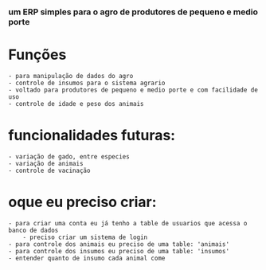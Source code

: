 ### um ERP simples para o agro de produtores de pequeno e medio porte

# Funções 

    - para manipulação de dados do agro
    - controle de insumos para o sistema agrario 
    - voltado para produtores de pequeno e medio porte e com facilidade de uso
    - controle de idade e peso dos animais

# funcionalidades futuras:

    - variação de gado, entre especies
    - variação de animais
    - controle de vacinação

# oque eu preciso criar:

    - para criar uma conta eu já tenho a table de usuarios que acessa o banco de dados
        - preciso criar um sistema de login
    - para controle dos animais eu preciso de uma table: 'animais'
    - para controle dos insumos eu preciso de uma table: 'insumos'
    - entender quanto de insumo cada animal come